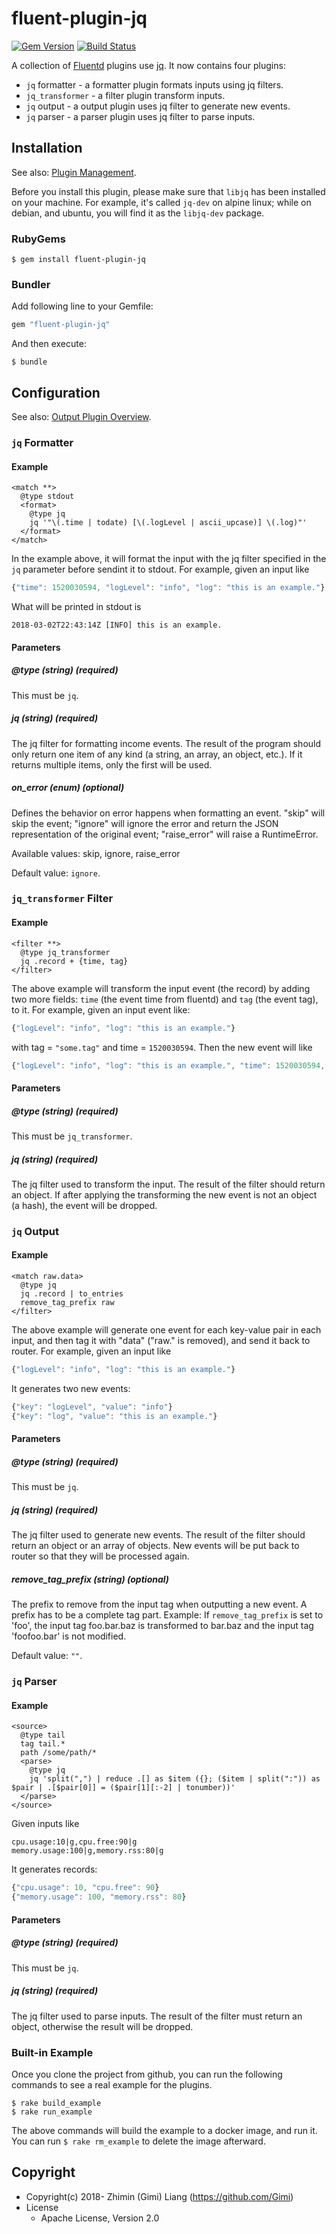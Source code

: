 # fluent-plugin-jq

[![Gem Version](https://badge.fury.io/rb/fluent-plugin-jq.svg)](https://badge.fury.io/rb/fluent-plugin-jq)
[![Build Status](https://travis-ci.org/Gimi/fluent-plugin-jq.svg?branch=master)](https://travis-ci.org/Gimi/fluent-plugin-jq)

A collection of [Fluentd](https://fluentd.org/) plugins use [jq](https://stedolan.github.io/jq/). It now contains four plugins:
* `jq` formatter - a formatter plugin formats inputs using jq filters.
* `jq_transformer` - a filter plugin transform inputs.
* `jq` output - a output plugin uses jq filter to generate new events.
* `jq` parser - a parser plugin uses jq filter to parse inputs.

## Installation

See also: [Plugin Management](https://docs.fluentd.org/v1.0/articles/plugin-management).

Before you install this plugin, please make sure that `libjq` has been installed on your machine. For example, it's called `jq-dev` on alpine linux; while on debian, and ubuntu, you will find it as the `libjq-dev` package.

### RubyGems

```
$ gem install fluent-plugin-jq
```

### Bundler

Add following line to your Gemfile:

```ruby
gem "fluent-plugin-jq"
```

And then execute:

```
$ bundle
```

## Configuration

See also: [Output Plugin Overview](https://docs.fluentd.org/v1.0/articles/output-plugin-overview).

### `jq` Formatter

#### Example

```
<match **>
  @type stdout
  <format>
    @type jq
    jq '"\(.time | todate) [\(.logLevel | ascii_upcase)] \(.log)"'
  </format>
</match>
```

In the example above, it will format the input with the jq filter specified in the `jq` parameter before sendint it to stdout. For example, given an input like

```javascript
{"time": 1520030594, "logLevel": "info", "log": "this is an example."}
```

What will be printed in stdout is

```
2018-03-02T22:43:14Z [INFO] this is an example.
```

#### Parameters

##### @type (string) (required)

This must be `jq`.

##### jq (string) (required)

The jq filter for formatting income events. The result of the program should only return one item of any kind (a string, an array, an object, etc.). If it returns multiple items, only the first will be used.

##### on_error (enum) (optional)

Defines the behavior on error happens when formatting an event. "skip" will skip the event; "ignore" will ignore the error and return the JSON representation of the original event; "raise_error" will raise a RuntimeError.

Available values: skip, ignore, raise_error

Default value: `ignore`.

### `jq_transformer` Filter

#### Example

```
<filter **>
  @type jq_transformer
  jq .record + {time, tag}
</filter>
```

The above example will transform the input event (the record) by adding two more fields: `time` (the event time from fluentd) and `tag` (the event tag), to it. For example, given an input event like:

```javascript
{"logLevel": "info", "log": "this is an example."}
```

with tag = `"some.tag"` and time = `1520030594`. Then the new event will like

```javascript
{"logLevel": "info", "log": "this is an example.", "time": 1520030594, "tag": "some.tag"}
```

#### Parameters

##### @type (string) (required)

This must be `jq_transformer`.

##### jq (string) (required)

The jq filter used to transform the input. The result of the filter should return an object. If after applying the transforming the new event is not an object (a hash), the event will be dropped.

### `jq` Output

#### Example

```
<match raw.data>
  @type jq
  jq .record | to_entries
  remove_tag_prefix raw
</filter>
```

The above example will generate one event for each key-value pair in each input, and then tag it with "data" ("raw." is removed), and send it back to router. For example, given an input like

```javascript
{"logLevel": "info", "log": "this is an example."}
```

It generates two new events:

```javascript
{"key": "logLevel", "value": "info"}
{"key": "log", "value": "this is an example."}
```

#### Parameters

##### @type (string) (required)

This must be `jq`.

##### jq (string) (required)

The jq filter used to generate new events. The result of the filter should return an object or an array of objects. New events will be put back to router so that they will be processed again.

##### remove_tag_prefix (string) (optional)

The prefix to remove from the input tag when outputting a new event. A prefix has to be a complete tag part.
Example: If `remove_tag_prefix` is set to 'foo', the input tag foo.bar.baz is transformed to bar.baz and the input tag 'foofoo.bar' is not modified.

Default value: `""`.

### `jq` Parser

#### Example

```
<source>
  @type tail
  tag tail.*
  path /some/path/*
  <parse>
    @type jq
    jq 'split(",") | reduce .[] as $item ({}; ($item | split(":")) as $pair | .[$pair[0]] = ($pair[1][:-2] | tonumber))'
  </parse>
</source>
```

Given inputs like

```
cpu.usage:10|g,cpu.free:90|g
memory.usage:100|g,memory.rss:80|g
```

It generates records:

```javascript
{"cpu.usage": 10, "cpu.free": 90}
{"memory.usage": 100, "memory.rss": 80}
```

#### Parameters

##### @type (string) (required)

This must be `jq`.

##### jq (string) (required)

The jq filter used to parse inputs. The result of the filter must return an object, otherwise the result will be dropped.

### Built-in Example

Once you clone the project from github, you can run the following commands to see a real example for the plugins.

```
$ rake build_example
$ rake run_example
```

The above commands will build the example to a docker image, and run it. You can run `$ rake rm_example` to delete the image afterward.

## Copyright

* Copyright(c) 2018- Zhimin (Gimi) Liang (https://github.com/Gimi)
* License
  * Apache License, Version 2.0
